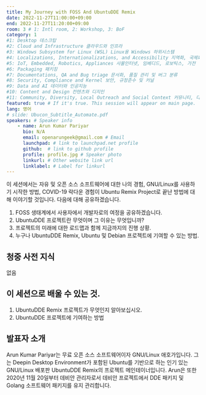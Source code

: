 ```yaml
---
title: My Journey with FOSS And UbuntuDDE Remix
date: 2022-11-27T11:00:00+09:00
end: 2022-11-27T11:20:00+09:00
room: 3 # 1: Intl room, 2: Workshop, 3: BoF
category: 1
#1: Desktop 데스크탑
#2: Cloud and Infrastructure 클라우드와 인프라
#3: Windows Subsystem for Linux (WSL) Linux용 Windows 하위시스템
#4: Localizations, Internationalizations, and Accessibility 지역화, 국제화 및 접근성
#5: IoT, Embedded, Robotics, Appliances 사물인터넷, 임베디드, 로보틱스, 가전
#6: Packaging 패키징
#7: Documentations, QA and Bug triage 문서화, 품질 관리 및 버그 분류
#8: Security, Compliance and Kernel 보안, 규정준수 및 커널
#9: Data and AI 데이터와 인공지능
#10: Content and Design 컨텐츠와 디지인
#11: Community, Diversity, Local Outreach and Social Context 커뮤니티, 다양성, 지역 사회 협력과 사회적 관점
featured: true # If it's true. This session will appear on main page.
lang: 영어
# slide: Ubucon_Subtitle_Automate.pdf
speakers: # Speaker info
    - name: Arun Kumar Pariyar
      bio: N/A
      email: openarungeek@gmail.com # Email
      launchpad: # link to launchpad.net profile
      github:  # link to github profile
      profile: profile.jpg # Speaker photo
      linkurl: # Other website link url
      linklabel: # Label for linkurl
---
```


이 세션에서는 자유 및 오픈 소스 소프트웨어에 대한 나의 경험, GNU/Linux를 사용하기 시작한 방법, COVID-19 락다운 경험이 Ubuntu Remix Project로 끝난 방법에 대해 이야기할 것입니다.  다음에 대해 공유하겠습니다.
 1. FOSS 생태계에서 사용자에서 개발자로의 여정을 공유하겠습니다.
 2. UbuntuDDE 프로젝트란 무엇이며 그 이유는 무엇입니까?
 3. 프로젝트의 미래에 대한 로드맵과 함께 지금까지의 진행 상황.
 4. 누구나 UbuntuDDE Remix, Ubuntu 및 Debian 프로젝트에 기여할 수 있는 방법.

 ## 청중 사전 지식
없음

## 이 세션으로 배울 수 있는 것.
 1. UbuntuDDE Remix 프로젝트가 무엇인지 알아보십시오.
 2. UbuntuDDE 프로젝트에 기여하는 방법

## 발표자 소개
Arun Kumar Pariyar는 무료 오픈 소스 소프트웨어이자 GNU/Linux 애호가입니다.
그는 Deepin Desktop Environment가 포함된 Ubuntu를 기반으로 하는 인기 있는 GNU/Linux 배포판 UbuntuDDE Remix의 프로젝트 메인테이너입니다.
Arun은 또한 2020년 11월 20일부터 데비안 관리자로서 데비안 프로젝트에서 DDE 패키지 및 Golang 소프트웨어 패키지를 유지 관리합니다.